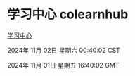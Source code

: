 # 学习中心 colearnhub
[学习中心](http://219.139.197.74:56308/colearnhub/)

2024年 11月 02日 星期六 00:40:02 CST

2024年 11月 01日 星期五 16:40:02 GMT
